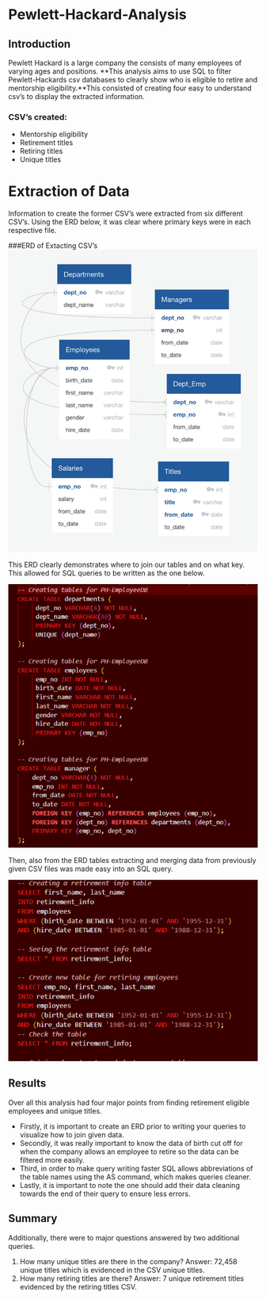 # Pewlett-Hackard-Analysis

## Introduction
Pewlett Hackard is a large company the consists of many employees of varying ages and positions. **This analysis aims to use SQL to filter Pewlett-Hackards csv databases to clearly show who is eligible to retire and mentorship eligibility.**This consisted of creating four easy to understand csv’s to display the extracted information.
### CSV’s created:
* Mentorship eligibility
* Retirement titles
* Retiring titles
* Unique titles
# Extraction of Data
Information to create the former CSV’s were extracted from six different CSV’s. Using the ERD below, it was clear where primary keys were in each respective file.

###ERD of Extacting CSV’s
![alt text](Resources/Database_Setup/ERDiagram.png)


This ERD clearly demonstrates where to join our tables and on what key. This allowed for SQL queries to be written as the one below. 

![queries](queries.png)

Then, also from the ERD tables extracting and merging data from previously given CSV files was made easy into an SQL query. 

![queries2](queries2.png)

## Results
Over all this analysis had four major points from finding retirement eligible employees and unique titles.
* Firstly, it is important to create an ERD prior to writing your queries to visualize how to join given data.
* Secondly,  it was really important to know the data of birth cut off for when the company allows an employee to retire so the data can be filtered more easily.
* Third, in order to make query writing faster SQL allows abbreviations of the table names using the AS command, which makes queries cleaner. 
* Lastly, it is important to note the one should add their data cleaning towards the end of their query to ensure less errors. 
## Summary
Additionally, there were to major questions answered by two additional queries. 
1)	How many unique titles are there in the company?
Answer: 72,458 unique titles which is evidenced in the CSV unique titles.
2)	How many retiring titles are there?
Answer: 7 unique retirement titles evidenced by the retiring titles CSV.
